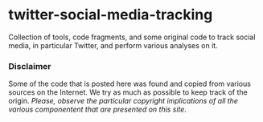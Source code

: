 # twitter-social-media-tracking
Collection of tools, code fragments, and some original code to track social media, in particular Twitter, and perform various analyses on it.

### Disclaimer
Some of the code that is posted here was found and copied from various sources on the Internet. We try as much as possible to keep track of the origin. *Please, observe the particular copyright implications of all the various componentent that are presented on this site.* 
